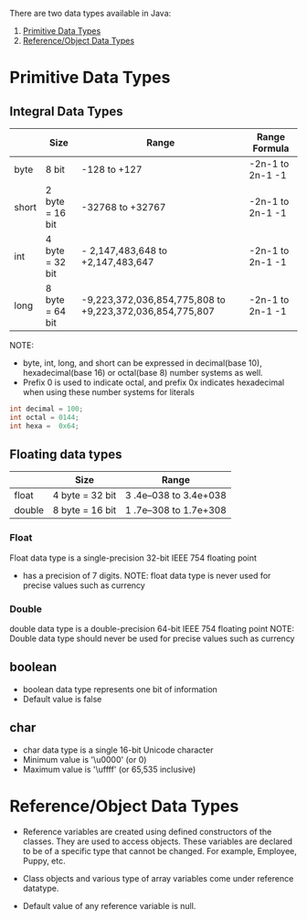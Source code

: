 There are two data types available in Java:
1. [Primitive Data Types](#primitive-data-types)
2. [Reference/Object Data Types](#reference/object-data-types)


# Primitive Data Types #

## Integral Data Types ##
|  | Size | Range| Range Formula |
| --- | --- | ---| --- |
| byte | 8 bit | -128 to +127 | -2n-1 to 2n-1 -1 |
| short | 2 byte = 16 bit | -32768 to +32767 | -2n-1 to 2n-1 -1 |
| int | 4 byte = 32 bit | - 2,147,483,648 to +2,147,483,647 | -2n-1 to 2n-1 -1 |
| long | 8 byte = 64 bit | -9,223,372,036,854,775,808 to +9,223,372,036,854,775,807 | -2n-1 to 2n-1 -1 |

NOTE:
- byte, int, long, and short can be expressed in decimal(base 10), hexadecimal(base 16) or octal(base 8) number systems as well.
- Prefix 0 is used to indicate octal, and prefix 0x indicates hexadecimal when using these number systems for literals

``` java
int decimal = 100;
int octal = 0144;
int hexa =  0x64;
```

## Floating data types ##
|  | Size | Range|
| --- | --- | ---|
| float | 4 byte = 32 bit| 3 .4e–038 to 3.4e+038 |
| double | 8 byte = 16 bit | 1 .7e–308 to 1.7e+308 |


### Float ###
Float data type is a single-precision 32-bit IEEE 754 floating point
- has a precision of 7 digits.
NOTE: float data type is never used for precise values such as currency

### Double ###
double data type is a double-precision 64-bit IEEE 754 floating point
NOTE: Double data type should never be used for precise values such as currency


## boolean ##
- boolean data type represents one bit of information
- Default value is false

## char ##
- char data type is a single 16-bit Unicode character
- Minimum value is '\u0000' (or 0)
- Maximum value is '\uffff' (or 65,535 inclusive)


# Reference/Object Data Types #
- Reference variables are created using defined constructors of the classes. They are used to access objects. These variables are declared to be of a specific type that cannot be changed. For example, Employee, Puppy, etc.

- Class objects and various type of array variables come under reference datatype.

- Default value of any reference variable is null.
